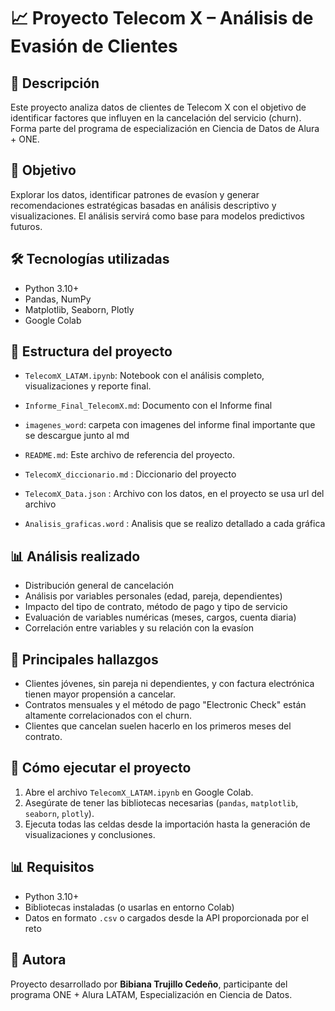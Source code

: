 # 📈 Proyecto Telecom X – Análisis de Evasión de Clientes

## 🚀 Descripción
Este proyecto analiza datos de clientes de Telecom X con el objetivo de identificar factores que influyen en la cancelación del servicio (churn). Forma parte del programa de especialización en Ciencia de Datos de Alura + ONE.

## 🔬 Objetivo
Explorar los datos, identificar patrones de evasíon y generar recomendaciones estratégicas basadas en análisis descriptivo y visualizaciones. El análisis servirá como base para modelos predictivos futuros.

## 🛠️ Tecnologías utilizadas
- Python 3.10+
- Pandas, NumPy
- Matplotlib, Seaborn, Plotly
- Google Colab

## 📁 Estructura del proyecto
- `TelecomX_LATAM.ipynb`: Notebook con el análisis completo, visualizaciones y reporte final.
- `Informe_Final_TelecomX.md`: Documento con el Informe final
- `imagenes_word`: carpeta con imagenes del informe final importante que se descargue junto al md
- `README.md`: Este archivo de referencia del proyecto.

- `TelecomX_diccionario.md` : Diccionario del proyecto
- `TelecomX_Data.json` : Archivo con los datos, en el proyecto se usa url del archivo 
- `Analisis_graficas.word` : Analisis que se realizo detallado a cada gráfica

## 📊 Análisis realizado
- Distribución general de cancelación
- Análisis por variables personales (edad, pareja, dependientes)
- Impacto del tipo de contrato, método de pago y tipo de servicio
- Evaluación de variables numéricas (meses, cargos, cuenta diaria)
- Correlación entre variables y su relación con la evasíon

## 📅 Principales hallazgos
- Clientes jóvenes, sin pareja ni dependientes, y con factura electrónica tienen mayor propensión a cancelar.
- Contratos mensuales y el método de pago "Electronic Check" están altamente correlacionados con el churn.
- Clientes que cancelan suelen hacerlo en los primeros meses del contrato.

## 🔧 Cómo ejecutar el proyecto
1. Abre el archivo `TelecomX_LATAM.ipynb` en Google Colab.
2. Asegúrate de tener las bibliotecas necesarias (`pandas`, `matplotlib`, `seaborn`, `plotly`).
3. Ejecuta todas las celdas desde la importación hasta la generación de visualizaciones y conclusiones.

## 📊 Requisitos
- Python 3.10+
- Bibliotecas instaladas (o usarlas en entorno Colab)
- Datos en formato `.csv` o cargados desde la API proporcionada por el reto

## 👥 Autora
Proyecto desarrollado por **Bibiana Trujillo Cedeño**, participante del programa ONE + Alura LATAM, Especialización en Ciencia de Datos.

